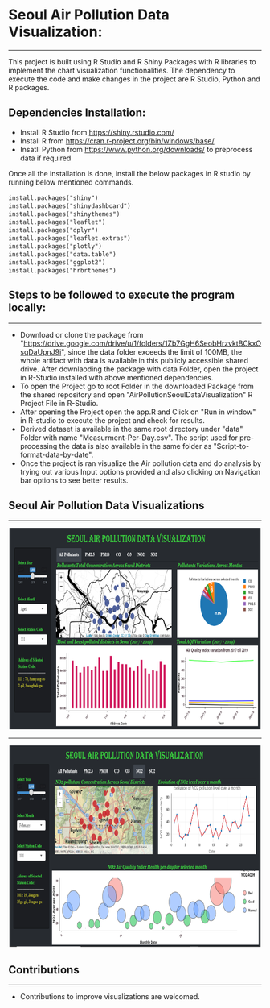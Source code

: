 # Seoul Air Pollution Data Visualization:
----
This project is built using R Studio and R Shiny Packages with R libraries to implement the chart visualization functionalities. The dependency to execute the code and make changes in the project are R Studio, Python and R packages.

## Dependencies Installation:
- Install R Studio from https://shiny.rstudio.com/ 
- Install R from https://cran.r-project.org/bin/windows/base/
- Insatll Python from https://www.python.org/downloads/ to preprocess data if required

Once all the installation is done, install the below packages in R studio by running below mentioned commands.

```
install.packages("shiny")
install.packages("shinydashboard")
install.packages("shinythemes")
install.packages("leaflet")
install.packages("dplyr")
install.packages("leaflet.extras")
install.packages("plotly")
install.packages("data.table")
install.packages("ggplot2")
install.packages("hrbrthemes")
```
## Steps to be followed to execute the program locally:
---
- Download or clone the package from "https://drive.google.com/drive/u/1/folders/1Zb7GgH6SeobHrzvktBCkxOsqDaUpnJ9i", since the data folder exceeds the limit of 100MB, the whole artifact with data is available in this publicly accessible shared drive. After downlaoding the package with data Folder, open the project in R-Studio installed with above mentioned dependencies.
- To open the Project go to root Folder in the downloaded Package from the shared repository and open "AirPollutionSeoulDataVisualization" R Project File in R-Studio.
- After opening the Project open the app.R and Click on "Run in window" in R-studio to execute the project and check for results.
- Derived dataset is available in the same root directory under "data" Folder with name "Measurment-Per-Day.csv". The script used for pre-processing the data is also available in the same folder as "Script-to-format-data-by-date".
- Once the project is ran visualize the Air pollution data and do analysis by trying out various Input options provided and also clicking on Navigation bar options to see better results.

## Seoul Air Pollution Data Visualizations
----
<p align="center">
  <img src="air-viz.PNG" width="500" height="400" alt="All Pollutants Air Pollution Data Visualization in R for Seoul Dataset">
</p>

----
<p align="center">
  <img src="ind-pollutant.PNG" width="500" height="400" alt="All Pollutants Air Pollution Data Visualization in R for Seoul Dataset">
</p>

## Contributions
----
- Contributions to improve visualizations are welcomed.
